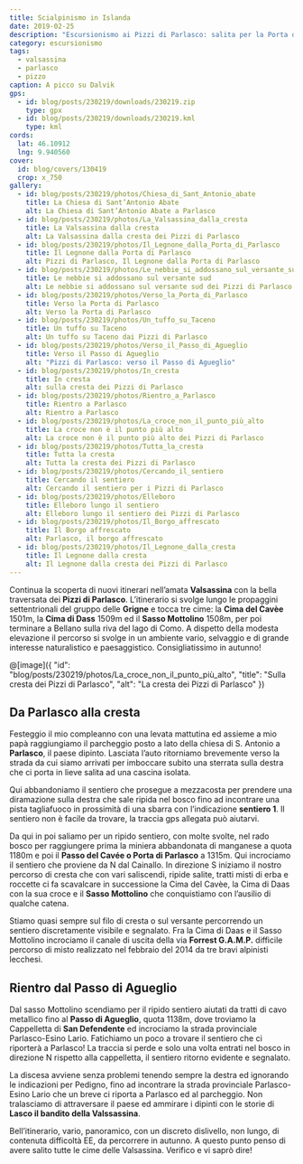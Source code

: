 ```yaml
---
title: Scialpinismo in Islanda
date: 2019-02-25
description: "Escursionismo ai Pizzi di Parlasco: salita per la Porta di Parlasco e rientro ad anello per il Passo di Agueglio"
category: escursionismo
tags: 
  - valsassina
  - parlasco
  - pizzo
caption: A picco su Dalvik
gps:
  - id: blog/posts/230219/downloads/230219.zip
    type: gpx
  - id: blog/posts/230219/downloads/230219.kml
    type: kml
cords:
  lat: 46.10912
  lng: 9.940560
cover:
  id: blog/covers/130419
  crop: x_750
gallery:
  - id: blog/posts/230219/photos/Chiesa_di_Sant_Antonio_abate
    title: La Chiesa di Sant’Antonio Abate
    alt: La Chiesa di Sant’Antonio Abate a Parlasco
  - id: blog/posts/230219/photos/La_Valsassina_dalla_cresta
    title: La Valsassina dalla cresta
    alt: La Valsassina dalla cresta dei Pizzi di Parlasco
  - id: blog/posts/230219/photos/Il_Legnone_dalla_Porta_di_Parlasco
    title: Il Legnone dalla Porta di Parlasco
    alt: Pizzi di Parlasco, Il Legnone dalla Porta di Parlasco
  - id: blog/posts/230219/photos/Le_nebbie_si_addossano_sul_versante_sud
    title: Le nebbie si addossano sul versante sud
    alt: Le nebbie si addossano sul versante sud dei Pizzi di Parlasco
  - id: blog/posts/230219/photos/Verso_la_Porta_di_Parlasco
    title: Verso la Porta di Parlasco
    alt: Verso la Porta di Parlasco
  - id: blog/posts/230219/photos/Un_tuffo_su_Taceno
    title: Un tuffo su Taceno
    alt: Un tuffo su Taceno dai Pizzi di Parlasco
  - id: blog/posts/230219/photos/Verso_il_Passo_di_Agueglio
    title: Verso il Passo di Agueglio
    alt: "Pizzi di Parlasco: verso il Passo di Agueglio"
  - id: blog/posts/230219/photos/In_cresta
    title: In cresta
    alt: sulla cresta dei Pizzi di Parlasco
  - id: blog/posts/230219/photos/Rientro_a_Parlasco
    title: Rientro a Parlasco
    alt: Rientro a Parlasco
  - id: blog/posts/230219/photos/La_croce_non_il_punto_più_alto
    title: La croce non è il punto più alto
    alt: La croce non è il punto più alto dei Pizzi di Parlasco
  - id: blog/posts/230219/photos/Tutta_la_cresta
    title: Tutta la cresta
    alt: Tutta la cresta dei Pizzi di Parlasco
  - id: blog/posts/230219/photos/Cercando_il_sentiero
    title: Cercando il sentiero
    alt: Cercando il sentiero per i Pizzi di Parlasco
  - id: blog/posts/230219/photos/Elleboro
    title: Elleboro lungo il sentiero
    alt: Elleboro lungo il sentiero dei Pizzi di Parlasco
  - id: blog/posts/230219/photos/Il_Borgo_affrescato
    title: Il Borgo affrescato
    alt: Parlasco, il borgo affrescato
  - id: blog/posts/230219/photos/Il_Legnone_dalla_cresta
    title: Il Legnone dalla cresta
    alt: Il Legnone dalla cresta dei Pizzi di Parlasco
---
```


Continua la scoperta di nuovi itinerari nell’amata **Valsassina** con la bella traversata dei **Pizzi di Parlasco**. L’itinerario si svolge lungo le propaggini settentrionali del gruppo delle **Grigne** e tocca tre cime: la **Cima del Cavèe** 1501m, la **Cima di Dass** 1509m ed il **Sasso Mottolino** 1508m, per poi terminare a Bellano sulla riva del lago di Como. A dispetto della modesta elevazione il percorso si svolge in un ambiente vario, selvaggio e di grande interesse naturalistico e paesaggistico. Consigliatissimo in autunno!

@[image]({ "id": "blog/posts/230219/photos/La_croce_non_il_punto_più_alto", "title": "Sulla cresta dei Pizzi di Parlasco", "alt": "La cresta dei Pizzi di Parlasco" })

## Da Parlasco alla cresta

Festeggio il mio compleanno con una levata mattutina ed assieme a mio papà raggiungiamo il parcheggio posto a lato della chiesa di S. Antonio a **Parlasco**, il paese dipinto. Lasciata l’auto ritorniamo brevemente verso la strada da cui siamo arrivati per imboccare subito una sterrata sulla destra che ci porta in lieve salita ad una cascina isolata. 

Qui abbandoniamo il sentiero che prosegue a mezzacosta per prendere una diramazione sulla destra che sale ripida nel bosco fino ad incontrare una pista tagliafuoco in prossimità di una sbarra con l’indicazione **sentiero 1**. Il sentiero non è facile da trovare, la traccia gps allegata può aiutarvi.

Da qui in poi saliamo per un ripido sentiero, con molte svolte, nel rado bosco per raggiungere prima la miniera abbandonata di manganese a quota 1180m e poi il **Passo del Cavée o Porta di Parlasco** a 1315m. Qui incrociamo il sentiero che proviene da N dal Cainallo. In direzione S iniziamo il nostro percorso di cresta che con vari saliscendi, ripide salite, tratti misti di erba e roccette ci fa scavalcare in successione la Cima del Cavèe, la Cima di Daas con la sua croce e il **Sasso Mottolino** che conquistiamo con l’ausilio di qualche catena.

Stiamo quasi sempre sul filo di cresta o sul versante percorrendo un sentiero discretamente visibile e segnalato. Fra la Cima di Daas e il Sasso Mottolino incrociamo il canale di uscita della via **Forrest G.A.M.P.**  difficile percorso di misto realizzato nel febbraio del 2014 da tre bravi alpinisti lecchesi.

## Rientro dal Passo di Agueglio

Dal sasso Mottolino scendiamo per il ripido sentiero aiutati da tratti di cavo metallico fino al **Passo di Agueglio**, quota 1138m, dove troviamo la Cappelletta di **San Defendente** ed incrociamo la strada provinciale Parlasco-Esino Lario. Fatichiamo un poco a trovare il sentiero che ci riporterà a Parlasco! La traccia si perde e solo una volta entrati nel bosco in direzione N rispetto alla cappelletta, il sentiero ritorno evidente e segnalato. 

La discesa avviene senza problemi tenendo sempre la destra ed ignorando le indicazioni per Pedigno, fino ad incontrare la strada provinciale Parlasco-Esino Lario che un breve ci riporta a Parlasco ed al parcheggio. Non tralasciamo di attraversare il paese ed ammirare i dipinti con le storie di **Lasco il bandito della Valssassina**.

Bell’itinerario, vario, panoramico, con un discreto dislivello, non lungo, di contenuta difficoltà EE, da percorrere in autunno. A questo punto penso di avere salito tutte le cime delle Valsassina. Verifico e vi saprò dire!